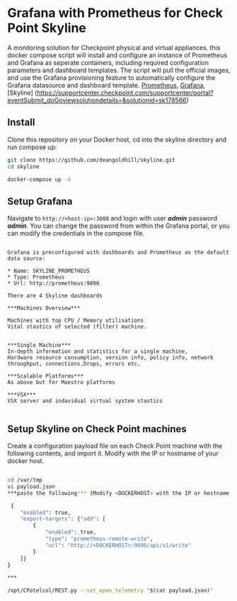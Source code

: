 # Grafana with Prometheus for Check Point Skyline

A monitoring solution for Checkpoint physical and virtual appliances.
this docker compose script will install and configure an instance of Prometheus and Grafana as seperate containers, including required configuration parameters and dashboard templates.
The script will pull the official images, and use the Grafana provisioning feature to automatically configure the Grafana datasource and dashboard template.
[Prometheus](https://prometheus.io/), [Grafana](http://grafana.org/), [Skyline] (https://supportcenter.checkpoint.com/supportcenter/portal?eventSubmit_doGoviewsolutiondetails=&solutionid=sk178566)


## Install

Clone this repository on your Docker host, cd into the skyline directory and run compose up:

```bash
git clone https://github.com/deangoldhill/skyline.git
cd skyline

docker-compose up -d
```



## Setup Grafana

Navigate to `http://<host-ip>:3000` and login with user ***admin*** password ***admin***. You can change the password from within the Grafana portal, or you can modify the credentials in the compose file.


```

Grafana is preconfigured with dashboards and Prometheus as the default data source:

* Name: SKYLINE_PROMETHEUS
* Type: Prometheus
* Url: http://prometheus:9090

There are 4 Skyline dashboards

***Machines Overview***

Machines with top CPU / Memory utilisations
Vital stastics of selected (filter) machine.


***Single Machine***
In-depth information and statistics for a single machine,
Hardware resource consumption, version info, policy info, network throughput, connections,Drops, errors etc.

***Scalable Platforms***
As above but for Maestro platforms

***VSX***
VSX server and indavidual virtual system stastics


```

## Setup Skyline on Check Point machines

Create a configuration payload file on each Check Point machine with the following contents, and import it.
Modify <DOCKERHOST> with the IP or hostname of your docker host.

```bash

cd /var/tmp
vi payload.json
***paste the following*** (Modify <DOCKERHOST> with the IP or hostname of your docker host.)

 {
    "enabled": true,
    "export-targets": {"add": [
        {
            "enabled": true,
            "type": "prometheus-remote-write",
            "url": "http://<DOCKERHOST>:9090/api/v1/write"
        }
    ]}
} 

***

/opt/CPotelcol/REST.py --set_open_telemetry "$(cat payload.json)"

```
